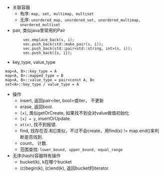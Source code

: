 - 关联容器
  - 有序: `map, set, multimap, multiset`
  - 无序: `unordered_map, unordered_set, unordered_multimap, unordered_multiset`
- pair, 类似java里常用的Pair
```
        vec.emplace_back(s, i);
        vec.push_back(std::make_pair(s, i));
        vec.push_back(std::pair<std::string, int>(s, i));
        vec.push_back({s, i});
```
- key_type, value_type
```
map<A, B>::key_type = A
map<A, B>::mapped_type = B
map<A, B>::value_type = pair<const A, B>
set<A>::key_type / value_type = A
```
- 操作
  - insert, 返回pair<iter, bool>或iter， 不更新
  - erase, 返回bool.
  - `[x]`, 类似getOrCreate, 如果找不到会对value做值初始化
  - `[x] = y`, insertOrUpdate.
  - `at(x)`, 找不到报错.
  - find, 找存在否.和[]类似，不过不会create，用find(x) != map.end()来判断是否找到.
  - count， 计数.
  - 范围查找: `lower_bound, upper_bound, equal_range`
- 无序(hash)容器特有操作
  - bucket(k), k在哪个bucket
  - (c)begin(k), (c)end(k), 返回bucket的iterator.